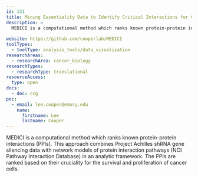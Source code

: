 ```yaml
---
id: 131
title: Mining Essentiality Data to Identify Critical Interactions for Cancer Drug Target Discovery and Development (MEDICI)
description: >
  MEDICI is a computational method which ranks known protein-protein interactions (PPIs). 
  
website: https://github.com/cooperlab/MEDICI
toolTypes:
  - toolType: analysis_tools/data_visualization
researchAreas:
  - researchArea: cancer_biology
researchTypes:
  - researchType: translational
resourceAccess:
  type: open
docs:
  - doc: ccg
poc:
  - email: lee.cooper@emory.edu
    name:
      firstname: Lee
      lastname: Cooper
---
```

MEDICI is a computational method which ranks known protein-protein interactions (PPIs). This approach combines Project Achilles shRNA gene silencing data with network models of protein interaction pathways (NCI Pathway Interaction Database) in an analytic framework. The PPIs are ranked based on their cruciality for the survival and proliferation of cancer cells.
